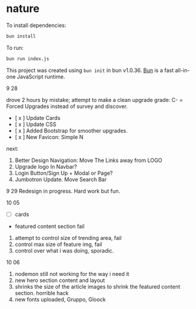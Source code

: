 # nature

To install dependencies:

```bash
bun install
```

To run:

```bash
bun run index.js
```

This project was created using `bun init` in bun v1.0.36. [Bun](https://bun.sh) is a fast all-in-one JavaScript runtime.

9 28

drove 2 hours by mistake; attempt to make a clean upgrade
grade: C- = Forced Upgrades instead of survey and discover.

- [ x ] Update Cards
- [ x ] Update CSS
- [ x ] Added Bootstrap for smoother upgrades.
- [ x ] New Favicon: Simple N

next:

1. Better Design Navigation: Move The Links away from LOGO
2. Upgrade logo In Navbar?
3. Login Button/Sign Up + Modal or Page?
4. Jumbotron Update. Move Search Bar

9 29
Redesign in progress. Hard work but fun.

10 05

- [ ] cards
- featured content section fail

1. attempt to control size of trending area, fail
2. control max size of feature img, fail
3. control over what i was doing, sporadic.

10 06

1. nodemon still not working for the way i need it
2. new hero section content and layout
3. shrinks the size of the article images to shrink the featured content section. horrible hack
4. new fonts uploaded, Gruppo, Gloock
